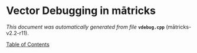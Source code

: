 
# Vector Debugging in mātricks
_This document was automatically generated from file_ **`vdebug.cpp`** (mātricks-v2.2-r11).


[Table of Contents](README.md)
